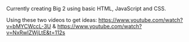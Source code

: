 Currently creating Big 2 using basic HTML, JavaScript and CSS.

Using these two videos to get ideas: https://www.youtube.com/watch?v=bMYCWccL-3U & https://www.youtube.com/watch?v=NxRwIZWjLtE&t=112s

